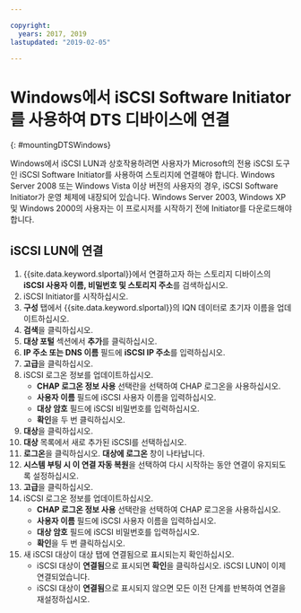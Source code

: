 ```yaml
---

copyright:
  years: 2017, 2019
lastupdated: "2019-02-05"

---
```



# Windows에서 iSCSI Software Initiator를 사용하여 DTS 디바이스에 연결
{: #mountingDTSWindows}

Windows에서 iSCSI LUN과 상호작용하려면 사용자가 Microsoft의 전용 iSCSI 도구인 iSCSI Software Initiator를 사용하여 스토리지에 연결해야 합니다. Windows Server 2008 또는 Windows Vista 이상 버전의 사용자의 경우, iSCSI Software Initiator가 운영 체제에 내장되어 있습니다. Windows Server 2003, Windows XP 및 Windows 2000의 사용자는 이 프로시저를 시작하기 전에 Initiator를 다운로드해야 합니다.

## iSCSI LUN에 연결

1. {{site.data.keyword.slportal}}에서 연결하고자 하는 스토리지 디바이스의 **iSCSI 사용자 이름, 비밀번호 및 스토리지 주소**를 검색하십시오.
2. iSCSI Initiator를 시작하십시오.
3. **구성** 탭에서 {{site.data.keyword.slportal}}의 IQN 데이터로 초기자 이름을 업데이트하십시오.
4. **검색**을 클릭하십시오.
5. **대상 포털** 섹션에서 **추가**를 클릭하십시오.
6. **IP 주소 또는 DNS 이름** 필드에 **iSCSI IP 주소**를 입력하십시오.
7. **고급**을 클릭하십시오.
8. iSCSI 로그온 정보를 업데이트하십시오.
   - **CHAP 로그온 정보 사용** 선택란을 선택하여 CHAP 로그온을 사용하십시오.
   - **사용자 이름** 필드에 iSCSI 사용자 이름을 입력하십시오.
   - **대상 암호** 필드에 iSCSI 비밀번호를 입력하십시오.
   - **확인**을 두 번 클릭하십시오.
9. **대상**을 클릭하십시오.
10. **대상** 목록에서 새로 추가된 iSCSI를 선택하십시오.
11. **로그온**을 클릭하십시오. **대상에 로그온** 창이 나타납니다.
12. **시스템 부팅 시 이 연결 자동 복원**을 선택하여 다시 시작하는 동안 연결이 유지되도록 설정하십시오.
13. **고급**을 클릭하십시오.
14. iSCSI 로그온 정보를 업데이트하십시오.
    - **CHAP 로그온 정보 사용** 선택란을 선택하여 CHAP 로그온을 사용하십시오.
    - **사용자 이름** 필드에 iSCSI 사용자 이름을 입력하십시오.
    - **대상 암호** 필드에 iSCSI 비밀번호를 입력하십시오.
    - **확인**을 두 번 클릭하십시오.
15. 새 iSCSI 대상이 대상 탭에 연결됨으로 표시되는지 확인하십시오.
    - iSCSI 대상이 **연결됨**으로 표시되면 **확인**을 클릭하십시오. iSCSI LUN이 이제 연결되었습니다.
    - iSCSI 대상이 **연결됨**으로 표시되지 않으면 모든 이전 단계를 반복하여 연결을 재설정하십시오.
